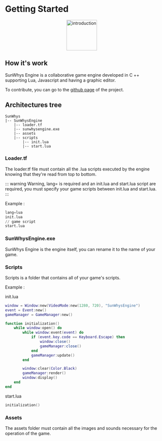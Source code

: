 # Getting Started
<p align="center">
  <img alt="introduction" height="100" src="https://cdn.discordapp.com/attachments/698261922700853273/703353528780980609/logo_idee_3_.png">
</p>

## How it's work

SunWhys Engine is a collaborative game engine developed in C ++ supporting Lua, Javascript and having a graphic editor.

To contribute, you can go to the [github page](https://github.com/SunWhys/SunWhysEngine) of the project. 

## Architectures tree
 
```
SunWhys
|-- SunWhysEngine
    |-- loader.tf
    |-- sunwhysengine.exe
    |-- assets
    |-- scripts
        |-- init.lua
        |-- start.lua
```

### Loader.tf

The loader.tf file must contain all the .lua scripts executed by the engine knowing that they're read from top to bottom.

::: warning
Warning, lang=<scriptingLanguage> is required and an init.lua and start.lua script are required, you must specify your game scripts between init.lua and start.lua. 
:::

Example : 

```tf
lang=lua
init.lua
// game script
start.lua
```

### SunWhysEngine.exe

SunWhys Engine is the engine itself, you can rename it to the name of your game.

### Scripts

Scripts is a folder that contains all of your game's scripts.

Example : 

init.lua

```lua
window = Window:new(VideoMode:new(1280, 720), "SunWhysEngine")
event = Event:new()
gameManager = GameManager:new()

function initialization()
    while window:open() do
	    while window:event(event) do
		    if (event.key.code == Keyboard.Escape) then
			    window:close()
			    gameManager:close()
 		    end
 		    gameManager:update()
	    end

        window:clear(Color.Black)
        gameManager:render()
  	    window:display()
    end
end
```

start.lua

```lua
initialization()
```

### Assets

The assets folder must contain all the images and sounds necessary for the operation of the game.
